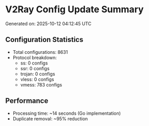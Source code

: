 # V2Ray Config Update Summary
Generated on: 2025-10-12 04:12:45 UTC

## Configuration Statistics
- Total configurations: 8631
- Protocol breakdown:
  - ss: 0 configs
  - ssr: 0 configs
  - trojan: 0 configs
  - vless: 0 configs
  - vmess: 783 configs

## Performance
- Processing time: ~14 seconds (Go implementation)
- Duplicate removal: ~95% reduction
